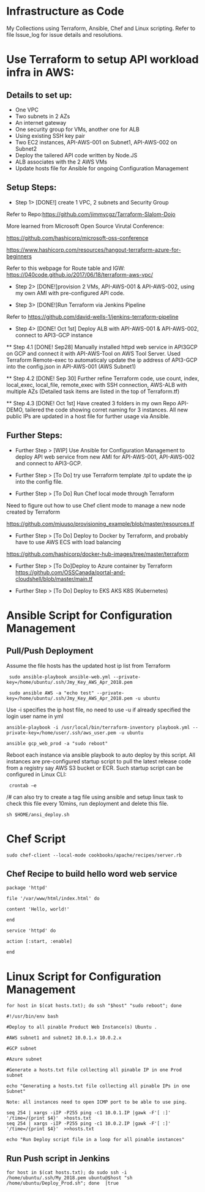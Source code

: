 # Infrastructure as Code  
My Collections using Terraform, Ansible, Chef and Linux scripting. Refer to file Issue_log for issue details and resolutions.

# Use Terraform to setup API workload infra in AWS:

 ## Details to set up:

* One VPC
* Two subnets in 2 AZs
* An internet gateway
* One security group for VMs, another one for ALB
* Using existing SSH key pair
* Two EC2 instances, API-AWS-001 on Subnet1, API-AWS-002 on Subnet2
* Deploy the tailered API code written by Node.JS
* ALB associates with the 2 AWS VMs
* Update hosts file for Ansible for ongoing Configuration Management

## Setup Steps:
  * Step 1> [DONE!] create 1 VPC, 2 subnets and Security Group
  
  Refer to Repo:https://github.com/jimmycgz/Tarraform-Slalom-Dojo
  
  More learned from Microsoft Open Source Virutal Conference:
  
  https://github.com/hashicorp/microsoft-oss-conference
  
  https://www.hashicorp.com/resources/hangout-terraform-azure-for-beginners

  Refer to this webpage for Route table and IGW: https://040code.github.io/2017/06/18/terraform-aws-vpc/

  
  * Step 2> [DONE!]provision 2 VMs, API-AWS-001 & API-AWS-002, using my own AMI with pre-configured API code.
  
  * Step 3> [DONE!]Run Terraform via Jenkins Pipeline

   Refer to https://github.com/david-wells-1/jenkins-terraform-pipeline
  
  * Step 4> [DONE! Oct 1st] Deploy ALB with API-AWS-001 & API-AWS-002, connect to API3-GCP instance
  
   ** Step 4.1 [DONE! Sep28] Manually installed httpd web service in API3GCP on GCP and connect it with API-AWS-Tool on AWS Tool Server. Used Terraform Remote-exec to automaticaly update the ip address of API3-GCP into the config.json in API-AWS-001 (AWS Subnet1) 

  ** Step 4.2 [DONE! Sep 30] Further refine Terraform code, use count, index, local_exec, local_file, remote_exec with SSH connection, AWS-ALB with multiple AZs (Detailed task items are listed in the top of Terraform.tf)
    
  ** Step 4.3 [DONE! Oct 1st] Have created 3 folders in my own Repo API-DEMO, tailered the code showing corret naming for 3 instances. All new public IPs are updated in a host file for further usage via Ansible.
  
  
 ## Further Steps:
 
 * Further Step > [WIP] Use Ansible for Configuration Management to deploy API web service from new AMI for API-AWS-001, API-AWS-002 and connect to API3-GCP.
  
 * Further Step > [To Do] try use Terraform template .tpl to update the ip into the config file.
    
 * Further Step > [To Do] Run Chef local mode through Terraform
  
  Need to figure out how to use Chef client mode to manage a new node created by Terraform
    
  https://github.com/mjuuso/provisioning_example/blob/master/resources.tf
  
 * Further Step > [To Do] Deploy to Docker by Terraform, and probably have to use AWS ECS with load balancing
 
  https://github.com/hashicorp/docker-hub-images/tree/master/terraform
  
 * Further Step > [To Do]Deploy to Azure container by Terraform
   https://github.com/OSSCanada/portal-and-cloudshell/blob/master/main.tf
   
 * Further Step > [To Do] Deploy to EKS AKS K8S (Kubernetes)
  
 # Ansible Script for Configuration Management 
 
 ## Pull/Push Deployment
 
 Assume the file hosts has the updated host ip list from Terraform
  
     sudo ansible-playbook ansible-web.yml --private-key=/home/ubuntu/.ssh/Jmy_Key_AWS_Apr_2018.pem
 
     sudo ansible AWS -a "echo test" --private-key=/home/ubuntu/.ssh/Jmy_Key_AWS_Apr_2018.pem -u ubuntu

 Use -i specifies the ip host file, no need to use -u if already specified the login user name in yml
 
    ansible-playbook -i /usr/local/bin/terraform-inventory playbook.yml --private-key=/home/user/.ssh/aws_user.pem -u ubuntu

    ansible gcp_web_prod -a "sudo reboot"

Reboot each instance via ansible playbook to auto deploy by this script. All instances are pre-configured startup script to pull the latest release code from a registry say AWS S3 bucket or ECR. Such startup script can be configured in Linux CLI: 

     crontab –e 


/# can also try to create a tag file using ansible and setup linux task to check this file every 10mins, run deployment and delete this file. 

    sh $HOME/ansi_deploy.sh

# Chef Script
    sudo chef-client --local-mode cookbooks/apache/recipes/server.rb

## Chef Recipe to build hello word web service

    package 'httpd'

    file '/var/www/html/index.html' do

    content 'Hello, world!'
  
    end

    service 'httpd' do

    action [:start, :enable]
  
    end

# Linux Script for Configuration Management
    for host in $(cat hosts.txt); do ssh "$host" "sudo reboot"; done

    #!/usr/bin/env bash

    #Deploy to all pinable Product Web Instance(s) Ubuntu .

    #AWS subnet1 and subnet2 10.0.1.x 10.0.2.x

    #GCP subnet 

    #Azure subnet

    #Generate a hosts.txt file collecting all pinable IP in one Prod subnet

    echo "Generating a hosts.txt file collecting all pinable IPs in one Subnet"

    Note: all instances need to open ICMP port to be able to use ping.

    seq 254 | xargs -iIP -P255 ping -c1 10.0.1.IP |gawk -F'[ :]' '/time=/{print $4}'  >hosts.txt
    seq 254 | xargs -iIP -P255 ping -c1 10.0.2.IP |gawk -F'[ :]' '/time=/{print $4}'  >>hosts.txt

    echo "Run Deploy script file in a loop for all pinable instances"


## Run Push script in Jenkins
    for host in $(cat hosts.txt); do sudo ssh -i /home/ubuntu/.ssh/My_2018.pem ubuntu@$host "sh /home/ubuntu/Deploy_Prod.sh"; done  |true


